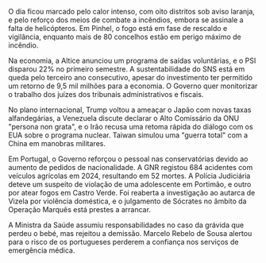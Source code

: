 O dia ficou marcado pelo calor intenso, com oito distritos sob aviso laranja, e pelo reforço dos meios de combate a incêndios, embora se assinale a falta de helicópteros. Em Pinhel, o fogo está em fase de rescaldo e vigilância, enquanto mais de 80 concelhos estão em perigo máximo de incêndio.

Na economia, a Altice anunciou um programa de saídas voluntárias, e o PSI disparou 22% no primeiro semestre. A sustentabilidade do SNS está em queda pelo terceiro ano consecutivo, apesar do investimento ter permitido um retorno de 9,5 mil milhões para a economia. O Governo quer monitorizar o trabalho dos juízes dos tribunais administrativos e fiscais.

No plano internacional, Trump voltou a ameaçar o Japão com novas taxas alfandegárias, a Venezuela discute declarar o Alto Comissário da ONU "persona non grata", e o Irão recusa uma retoma rápida do diálogo com os EUA sobre o programa nuclear. Taiwan simulou uma "guerra total" com a China em manobras militares.

Em Portugal, o Governo reforçou o pessoal nas conservatórias devido ao aumento de pedidos de nacionalidade. A GNR registou 684 acidentes com veículos agrícolas em 2024, resultando em 52 mortes. A Polícia Judiciária deteve um suspeito de violação de uma adolescente em Portimão, e outro por atear fogos em Castro Verde. Foi reaberta a investigação ao autarca de Vizela por violência doméstica, e o julgamento de Sócrates no âmbito da Operação Marquês está prestes a arrancar.

A Ministra da Saúde assumiu responsabilidades no caso da grávida que perdeu o bebé, mas rejeitou a demissão. Marcelo Rebelo de Sousa alertou para o risco de os portugueses perderem a confiança nos serviços de emergência médica.
